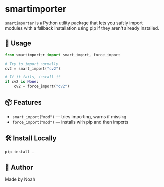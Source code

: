 # smartimporter

`smartimporter` is a Python utility package that lets you safely import modules with a fallback installation using pip if they aren't already installed.

## 🔧 Usage

```python
from smartimporter import smart_import, force_import

# Try to import normally
cv2 = smart_import("cv2")

# If it fails, install it
if cv2 is None:
    cv2 = force_import("cv2")
```

## 📦 Features

- `smart_import("mod")` — tries importing, warns if missing
- `force_import("mod")` — installs with pip and then imports

## 🛠 Install Locally

```bash
pip install .
```

## 🧠 Author

Made by Noah
